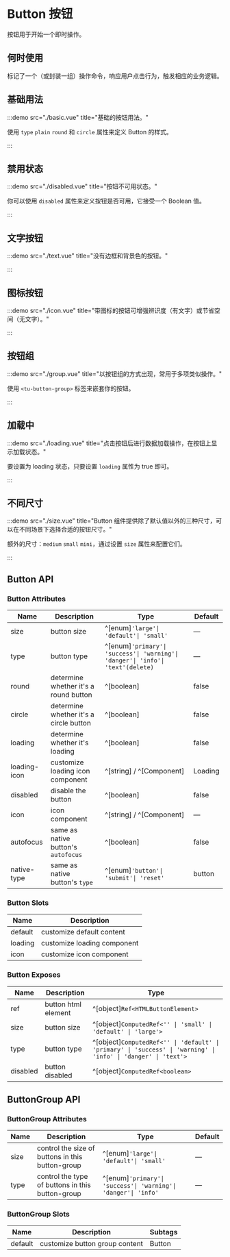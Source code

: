 # Button 按钮

按钮用于开始一个即时操作。

## 何时使用

标记了一个（或封装一组）操作命令，响应用户点击行为，触发相应的业务逻辑。

## 基础用法

:::demo src="./basic.vue" title="基础的按钮用法。"

使用 `type` `plain` `round` 和 `circle` 属性来定义 Button 的样式。

:::

## 禁用状态

:::demo src="./disabled.vue" title="按钮不可用状态。"

你可以使用 `disabled` 属性来定义按钮是否可用，它接受一个 Boolean 值。

:::

## 文字按钮

:::demo src="./text.vue" title="没有边框和背景色的按钮。"

:::

## 图标按钮

:::demo src="./icon.vue" title="带图标的按钮可增强辨识度（有文字）或节省空间（无文字）。"

:::

## 按钮组

:::demo src="./group.vue" title="以按钮组的方式出现，常用于多项类似操作。"

使用 `<tu-button-group>` 标签来嵌套你的按钮。

:::

## 加载中

:::demo src="./loading.vue" title="点击按钮后进行数据加载操作，在按钮上显示加载状态。"

要设置为 loading 状态，只要设置 `loading` 属性为 true 即可。

:::

## 不同尺寸

:::demo src="./size.vue" title="Button 组件提供除了默认值以外的三种尺寸，可以在不同场景下选择合适的按钮尺寸。"

额外的尺寸：`medium` `small` `mini`，通过设置 `size` 属性来配置它们。

:::

## Button API

### Button Attributes

| Name         | Description                            | Type                                                                            | Default |
| ------------ | -------------------------------------- | ------------------------------------------------------------------------------- | ------- |
| size         | button size                            | ^[enum]`'large'\| 'default'\| 'small'`                                          | —       |
| type         | button type                            | ^[enum]`'primary'\| 'success'\| 'warning'\| 'danger'\| 'info'\| 'text'(delete)` | —       |
| round        | determine whether it's a round button  | ^[boolean]                                                                      | false   |
| circle       | determine whether it's a circle button | ^[boolean]                                                                      | false   |
| loading      | determine whether it's loading         | ^[boolean]                                                                      | false   |
| loading-icon | customize loading icon component       | ^[string] / ^[Component]                                                        | Loading |
| disabled     | disable the button                     | ^[boolean]                                                                      | false   |
| icon         | icon component                         | ^[string] / ^[Component]                                                        | —       |
| autofocus    | same as native button's `autofocus`    | ^[boolean]                                                                      | false   |
| native-type  | same as native button's `type`         | ^[enum]`'button'\| 'submit'\| 'reset'`                                          | button  |

### Button Slots

| Name    | Description                 |
| ------- | --------------------------- |
| default | customize default content   |
| loading | customize loading component |
| icon    | customize icon component    |

### Button Exposes

| Name     | Description         | Type                                                                                                           |
| -------- | ------------------- | -------------------------------------------------------------------------------------------------------------- |
| ref      | button html element | ^[object]`Ref<HTMLButtonElement>`                                                                              |
| size     | button size         | ^[object]`ComputedRef<'' \| 'small' \| 'default' \| 'large'>`                                                  |
| type     | button type         | ^[object]`ComputedRef<'' \| 'default' \| 'primary' \| 'success' \| 'warning' \| 'info' \| 'danger' \| 'text'>` |
| disabled | button disabled     | ^[object]`ComputedRef<boolean>`                                                                                |

## ButtonGroup API

### ButtonGroup Attributes

| Name | Description                                      | Type                                                           | Default |
| ---- | ------------------------------------------------ | -------------------------------------------------------------- | ------- |
| size | control the size of buttons in this button-group | ^[enum]`'large'\| 'default'\| 'small'`                         | —       |
| type | control the type of buttons in this button-group | ^[enum]`'primary'\| 'success'\| 'warning'\| 'danger'\| 'info'` | —       |

### ButtonGroup Slots

| Name    | Description                    | Subtags |
| ------- | ------------------------------ | ------- |
| default | customize button group content | Button  |
